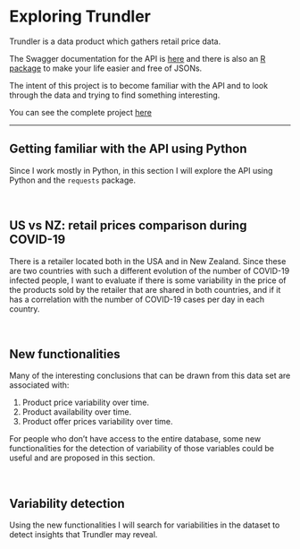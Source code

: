 # Exploring Trundler

Trundler is a data product which gathers retail price data.

The Swagger documentation for the API is [here](https://api.trundler.dev/ ) and there is also an [R package](https://github.com/datawookie/trundler) to make your life easier and free of JSONs.

The intent of this project is to become familiar with the API and to look through the data and trying to find something interesting.

You can see the complete project [here](https://lcalcagni.github.io/exegeticProject/home)

---

## Getting familiar with the API using Python
Since I work mostly in Python, in this section I will explore the API using Python and the ``requests`` package.

<br>  

## US vs NZ: retail prices comparison during COVID-19
There is a retailer located both in the USA and in New Zealand. Since these are two countries with such a different evolution of the number of COVID-19 infected people, I want to evaluate if there is some variability in the price of the products sold by the retailer that are shared in both countries, and if it has a correlation with the number of COVID-19 cases per day in each country.

<br>  

## New functionalities
Many of the interesting conclusions that can be drawn from this data set are associated with:

1. Product price variability over time.
2. Product availability over time.
3. Product offer prices variability over time.

For people who don’t have access to the entire database, some new functionalities for the detection of variability of those variables could be useful and are proposed in this section.

<br>  

## Variability detection
Using the new functionalities I will search for variabilities in the dataset to detect insights that Trundler may reveal.

